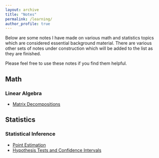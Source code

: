 ```yaml
---
layout: archive
title: "Notes"
permalink: /learning/
author_profile: true
---
```

Below are some notes I have made on various math and statistics topics which are considered essential background material. There are various other sets of notes under construction which will be added to the list as they are finished. 

Please feel free to use these notes if you find them helpful. 

## Math 

### Linear Algebra
- [Matrix Decompositions](/files/Matrix%20Decompositions.pdf)

## Statistics 

### Statistical Inference 
- [Point Estimation](/files/Statistics%20-%20Point%20Estimation.pdf)
- [Hypothesis Tests and Confidence Intervals](/files/Statistics%20-%20Hypothesis%20Tests%20and%20Confidence%20Intervals.pdf)

